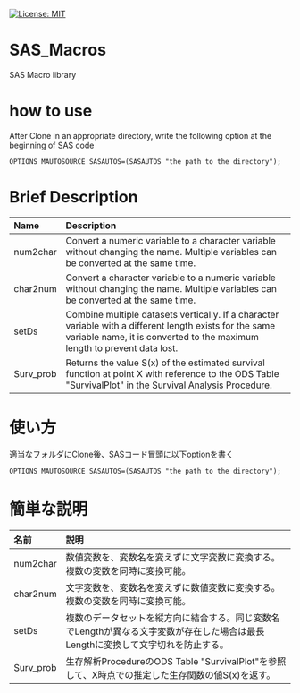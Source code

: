 [![License: MIT](https://img.shields.io/badge/License-MIT-yellow.svg)](https://opensource.org/licenses/MIT)

# SAS_Macros
SAS Macro library

# how to use
After Clone in an appropriate directory, write the following option at the beginning of SAS code

```OPTIONS MAUTOSOURCE SASAUTOS=(SASAUTOS "the path to the directory");```

# Brief Description

|Name|Description|
|:---|:---|
|num2char|Convert a numeric variable to a character variable without changing the name. Multiple variables can be converted at the same time.|
|char2num|Convert a character variable to a numeric variable without changing the name. Multiple variables can be converted at the same time.|
|setDs|Combine multiple datasets vertically. If a character variable with a different length exists for the same variable name, it is converted to the maximum length to prevent data lost.|
|Surv_prob|Returns the value S(x) of the estimated survival function at point X with reference to the ODS Table "SurvivalPlot" in the Survival Analysis Procedure.|


# 使い方
適当なフォルダにClone後、SASコード冒頭に以下optionを書く

```OPTIONS MAUTOSOURCE SASAUTOS=(SASAUTOS "the path to the directory");```

# 簡単な説明

|名前|説明|
|:---|:---|
|num2char|数値変数を、変数名を変えずに文字変数に変換する。複数の変数を同時に変換可能。|
|char2num|文字変数を、変数名を変えずに数値変数に変換する。複数の変数を同時に変換可能。|
|setDs|複数のデータセットを縦方向に結合する。同じ変数名でLengthが異なる文字変数が存在した場合は最長Lengthに変換して文字切れを防止する。|
|Surv_prob|生存解析ProcedureのODS Table "SurvivalPlot"を参照して、X時点での推定した生存関数の値S(x)を返す。|
